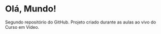 # Olá, Mundo!
 Segundo repositório do GitHub.
 Projeto criado durante as aulas ao vivo do Curso em Vídeo.
